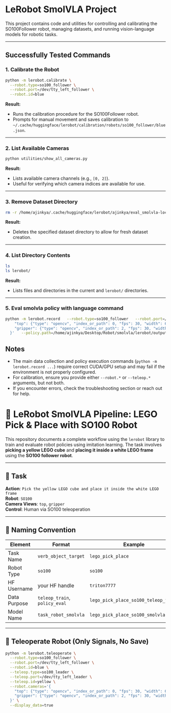 # LeRobot SmolVLA Project

This project contains code and utilities for controlling and calibrating the SO100Follower robot, managing datasets, and running vision-language models for robotic tasks.

---

## Successfully Tested Commands

### 1. Calibrate the Robot
```bash
python -m lerobot.calibrate \
  --robot.type=so100_follower \
  --robot.port=/dev/tty_left_follower \
  --robot.id=blue
```
**Result:**
- Runs the calibration procedure for the SO100Follower robot.
- Prompts for manual movement and saves calibration to `~/.cache/huggingface/lerobot/calibration/robots/so100_follower/blue.json`.

---

### 2. List Available Cameras
```bash
python utilities/show_all_cameras.py
```
**Result:**
- Lists available camera channels (e.g., `[0, 2]`).
- Useful for verifying which camera indices are available for use.

---

### 3. Remove Dataset Directory
```bash
rm -r /home/ajinkya/.cache/huggingface/lerobot/ajinkya/eval_smolvla-local-test
```
**Result:**
- Deletes the specified dataset directory to allow for fresh dataset creation.

---

### 4. List Directory Contents
```bash
ls
ls lerobot/
```
**Result:**
- Lists files and directories in the current and `lerobot/` directories.

---

### 5. Eval smolvla policy with language command
```bash
python -m lerobot.record   --robot.type=so100_follower   --robot.port=/dev/tty_left_follower   --robot.id=blue   --robot.cameras='{
    "top": {"type": "opencv", "index_or_path": 0, "fps": 30, "width": 640, "height": 360},
    "gripper": {"type": "opencv", "index_or_path": 2, "fps": 30, "width": 640, "height": 360}
  }'   --policy.path=/home/ajinkya/Desktop/Robot/smolvla/lerobot/outputs/train/2025-06-09/13-58-02_smolvla/checkpoints/last/pretrained_model/   --dataset.repo_id=ajinkya/eval_smolvla-local-test   --dataset.num_episodes=3   --dataset.single_task="Grab the green wire and put in yellow basket"   --dataset.video=true   --display_data=true

```


## Notes
- The main data collection and policy execution commands (`python -m lerobot.record ...`) require correct CUDA/GPU setup and may fail if the environment is not properly configured.
- For calibration, ensure you provide either `--robot.*` or `--teleop.*` arguments, but not both.
- If you encounter errors, check the troubleshooting section or reach out for help. 



# 🤖 LeRobot SmolVLA Pipeline: LEGO Pick & Place with SO100 Robot

This repository documents a complete workflow using the `lerobot` library to train and evaluate robot policies using imitation learning. The task involves **picking a yellow LEGO cube** and **placing it inside a white LEGO frame** using the **SO100 follower robot**.

---

## 📌 Task

**Action**: `Pick the yellow LEGO cube and place it inside the white LEGO frame`  
**Robot**: `SO100`  
**Camera Views**: `top`, `gripper`  
**Control**: Human via SO100 teleoperation

---

## 🧭 Naming Convention

| Element        | Format                                    | Example                                      |
|----------------|-------------------------------------------|----------------------------------------------|
| Task Name      | `verb_object_target`                      | `lego_pick_place`                            |
| Robot Type     | `so100`                                   | `so100`                                      |
| HF Username    | your HF handle                            | `triton7777`                                 |
| Data Purpose   | `teleop_train`, `policy_eval`             | `lego_pick_place_so100_teleop_train`         |
| Model Name     | `task_robot_smolvla`                      | `lego_pick_place_so100_smolvla`              |

---

## 🔧 Teleoperate Robot (Only Signals, No Save)

```bash
python -m lerobot.teleoperate \
  --robot.type=so100_follower \
  --robot.port=/dev/tty_left_follower \
  --robot.id=blue \
  --teleop.type=so100_leader \
  --teleop.port=/dev/tty_left_leader \
  --teleop.id=yellow \
  --robot.cameras='{
    "top": {"type": "opencv", "index_or_path": 0, "fps": 30, "width": 640, "height": 360},
    "gripper": {"type": "opencv", "index_or_path": 2, "fps": 30, "width": 640, "height": 360}
  }' \
  --display_data=true

